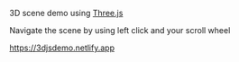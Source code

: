 3D scene demo using [Three.js](https://threejs.org)

Navigate the scene by using left click and your scroll wheel

https://3djsdemo.netlify.app
